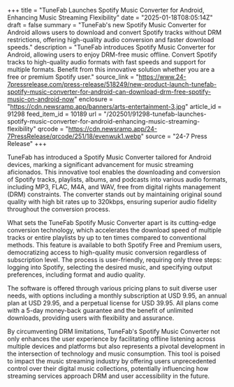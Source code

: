 +++
title = "TuneFab Launches Spotify Music Converter for Android, Enhancing Music Streaming Flexibility"
date = "2025-01-18T08:05:14Z"
draft = false
summary = "TuneFab's new Spotify Music Converter for Android allows users to download and convert Spotify tracks without DRM restrictions, offering high-quality audio conversion and faster download speeds."
description = "TuneFab introduces Spotify Music Converter for Android, allowing users to enjoy DRM-free music offline. Convert Spotify tracks to high-quality audio formats with fast speeds and support for multiple formats. Benefit from this innovative solution whether you are a free or premium Spotify user."
source_link = "https://www.24-7pressrelease.com/press-release/518249/new-product-launch-tunefab-spotify-music-converter-for-android-can-download-drm-free-spotify-music-on-android-now"
enclosure = "https://cdn.newsramp.app/banners/arts-entertainment-3.jpg"
article_id = 91298
feed_item_id = 10189
url = "/202501/91298-tunefab-launches-spotify-music-converter-for-android-enhancing-music-streaming-flexibility"
qrcode = "https://cdn.newsramp.app/24-7PressRelease/qrcode/251/18/evenwuk1.webp"
source = "24-7 Press Release"
+++

<p>TuneFab has introduced a Spotify Music Converter tailored for Android devices, marking a significant advancement for music streaming aficionados. This innovative tool enables the downloading and conversion of Spotify tracks, playlists, albums, and podcasts into various audio formats, including MP3, FLAC, M4A, and WAV, free from digital rights management (DRM) constraints. The converter stands out by maintaining original sound quality with high bit rates up to 320kbps, ensuring superior audio fidelity throughout the conversion process.</p><p>What sets the TuneFab Spotify Music Converter apart is its cutting-edge conversion technology, which accelerates the download speed of multiple tracks or entire playlists by up to ten times compared to conventional methods. This feature is available to both Spotify Free and Premium users, democratizing access to high-quality music conversion regardless of subscription level. The process is user-friendly, requiring only three steps: logging into Spotify, selecting the desired music, and specifying output preferences, including format and audio quality.</p><p>The software is offered through various pricing plans to suit diverse user needs, with options including a monthly subscription at USD 9.95, an annual plan at USD 29.95, and a perpetual license for USD 39.95. All plans come with a 5-day money-back guarantee and the benefit of unlimited downloads, providing users with flexibility and assurance.</p><p>By circumventing DRM limitations, TuneFab's Spotify Music Converter not only enhances the user experience by facilitating offline listening across multiple devices and platforms but also represents a pivotal development in the intersection of technology and music consumption. This tool is poised to impact the music streaming industry by offering users unprecedented control over their digital music collections, potentially influencing how streaming services approach DRM and user accessibility in the future.</p>